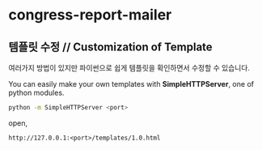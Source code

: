 # congress-report-mailer

## 템플릿 수정 // Customization of Template
여러가지 방법이 있지만 파이썬으로 쉽게 템플릿을 확인하면서 수정할 수 있습니다.

You can easily make your own templates with **SimpleHTTPServer**, one of python modules.

```bash
python -m SimpleHTTPServer <port>
```

open,

``` http://127.0.0.1:<port>/templates/1.0.html ```
